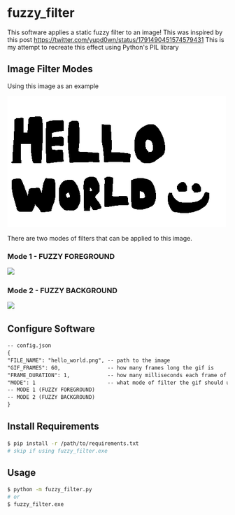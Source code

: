 # fuzzy_filter
This software applies a static fuzzy filter to an image! This was inspired by this post https://twitter.com/yupd0wn/status/1791490451574579431 This is my attempt to recreate this effect using Python's PIL library

## Image Filter Modes
Using this image as an example

![](hello_world.png?raw=true)

There are two modes of filters that can be applied to this image.
### Mode 1 - FUZZY FOREGROUND
![](output/hello_world_mode_1.gif)

### Mode 2 - FUZZY BACKGROUND
![](output/hello_world_mode_2.gif)

## Configure Software
```txt
-- config.json
{
"FILE_NAME": "hello_world.png", -- path to the image
"GIF_FRAMES": 60,               -- how many frames long the gif is
"FRAME_DURATION": 1,            -- how many milliseconds each frame of the gif is
"MODE": 1                       -- what mode of filter the gif should use
-- MODE 1 (FUZZY FOREGROUND)
-- MODE 2 (FUZZY BACKGROUND)
}
```
## Install Requirements
```bash
$ pip install -r /path/to/requirements.txt
# skip if using fuzzy_filter.exe
```

## Usage
```bash
$ python -m fuzzy_filter.py
# or
$ fuzzy_filter.exe
```
